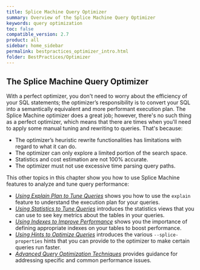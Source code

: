 ```yaml
---
title: Splice Machine Query Optimizer
summary: Overview of the Splice Machine Query Optimizer
keywords: query optimization
toc: false
compatible_version: 2.7
product: all
sidebar: home_sidebar
permalink: bestpractices_optimizer_intro.html
folder: BestPractices/Optimizer
---
```

<section>
<div class="TopicContent" data-swiftype-index="true" markdown="1">

# The Splice Machine Query Optimizer

With a perfect optimizer, you don't need to worry about the efficiency of your SQL statements; the optimizer’s responsibility is to convert your SQL into a semantically equivalent and more performant execution plan. The Splice Machine optimizer does a great job; however, there's no such thing as a perfect optimizer, which means that there are times when you'll need to apply some manual tuning and rewriting to queries. That's because:

* The optimizer’s heuristic rewrite functionalities has limitations with regard to what it can do.
* The optimizer can only explore a limited portion of the search space.
* Statistics and cost estimation are not 100% accurate.
* The optimizer must not use excessive time parsing query paths.

This other topics in this chapter show you how to use Splice Machine features to analyze and tune query performance:

* [*Using Explain Plan to Tune Queries*](bestpractices_optimizer_explain.html) shows you how to use the `explain` feature to understand the execution plan for your queries.
* [*Using Statistics to Tune Queries*](bestpractices_optimizer_statistics.html) introduces the statistics views that you can use to see key metrics about the tables in your queries.
* [*Using Indexes to Improve Performance*](bestpractices_optimizer_indexes.html) shows you the importance of defining appropriate indexes on your tables to boost performance.
* [*Using Hints to Optimize Queries*](bestpractices_optimizer_hints.html) introduces the various `--splice-properties` hints that you can provide to the optimizer to make certain queries run faster.
* [*Advanced Query Optimization Techniques*](bestpractices_optimizer_advanced.html) provides guidance for addressing specific and common performance issues.


</div>
</section>

